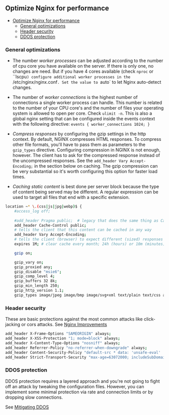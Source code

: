 ## Optimize Nginx for performance
- [Optimize Nginx for performance](#optimize-nginx-for-performance)
  - [General optimizations](#general-optimizations)
  - [Header security](#header-security)
  - [DDOS protection](#ddos-protection)

### General optimizations
- The number *worker processes* can be adjusted according to the number of cpu core you have available on the server. If there is only one, no changes are need. But if you have 4 cores available (check `nproc` or ``lscpu`) configure additional worker processes in the `/etc/nginx/nginx.conf`. Set the value to `auto` to let Nginx auto-detect changes.

- The number of *worker connections* is the highest number of connections a single worker process can handle. This number is related to the number of your CPU core's and the number of files your operating system is allowed to open per core. Check `ulimit -n`. This is also a global nginx setting that can be configured inside the events context with the following directive: `events { worker_connections 1024; }`

- *Compress responses* by configuring the gzip settings in the http context. By default, NGINX compresses HTML responses. To compress other file formats, you'll have to pass them as parameters to the `gzip_types` directive. Configuring compression in NGINX is not enough, however. The client has to ask for the compressed response instead of the uncompressed responses. See the `add_header Vary Accept-Encoding;` in the section below on caching. The gzip compression can be very substantial so it's worth configuring this option for faster load times. 
   
- *Caching static content* is best done per server block because the type of content being served may be different. A regular expression can be used to target all files that end with a specific extension.
```bash
location ~* \.(css|js|jpg|webp)$ {
	#access_log off;
	
	#add_header Pragma public;	# legacy that does the same thing as Cache-Control
	add_header Cache-Control public;	
	# tells the client that this content can be cached in any way
	add_header Vary Accept-Encoding;	
	# tells the client (browser) to expect different (sized) responses based on the type of request (e.g. compressed or not)
	expires 1M; # clear cache every month; 24h (hours) or 10m (minutes) 
```
```bash
	gzip on;

	gzip_vary on;
	gzip_proxied any;
	gzip_disable "msie6";
	gzip_comp_level 4;
	gzip_buffers 32 8k;
	gzip_min_length 250;
	gzip_http_version 1.1;
	gzip_types image/jpeg image/bmp image/svg+xml text/plain text/css application/json application/javascript application/x-javascript text/xml application/xml application/xml+rss text/javascript image/x-icon;
```
### Header security
These are basic protections against the most common attacks like click-jacking or cors attacks. See [Nginx Improvements](https://www.freecodecamp.org/news/powerful-ways-to-supercharge-your-nginx-server-and-improve-its-performance-a8afdbfde64d/)
```bash
add_header X-Frame-Options "SAMEORIGIN" always;
add_header X-XSS-Protection "1; mode=block" always;
add_header X-Content-Type-Options "nosniff" always;
add_header Referrer-Policy "no-referrer-when-downgrade" always;
add_header Content-Security-Policy "default-src * data: 'unsafe-eval' 'unsafe-inline'" always;
add_header Strict-Transport-Security "max-age=63072000; includeSubDomains; preload" always;
```
### DDOS protection
DDOS protection requires a layered approach and you're not going to fight off an attack by tweaking the configuration files. However, you can implement some minimal protection via rate and connection limits or by dropping slow connections.

See [Mitigating DDOS](https://www.nginx.com/blog/mitigating-ddos-attacks-with-nginx-and-nginx-plus/)